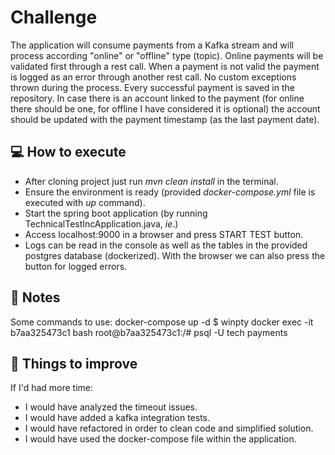 # Challenge
The application will consume payments from a Kafka stream and will process according "online" or "offline" type (topic). Online payments will be validated first through a rest call. 
When a payment is not valid the payment is logged as an error through another rest call. No custom exceptions thrown during the process. Every successful payment is saved in the repository. 
In case there is an account linked to the payment (for online there should be one, for offline I have considered it is optional) the account should be updated with the payment timestamp 
(as the last payment date).

## :computer: How to execute
- After cloning project just run _mvn clean install_ in the terminal.
- Ensure the environment is ready (provided _docker-compose.yml_ file is executed with _up_ command).
- Start the spring boot application (by running TechnicalTestIncApplication.java, _ie_.)
- Access localhost:9000 in a browser and press START TEST button.
- Logs can be read in the console as well as the tables in the provided postgres database (dockerized). With the browser we can also press the button for logged errors.

## :memo: Notes
Some commands to use:
docker-compose up -d
$ winpty docker exec -it b7aa325473c1 bash 
root@b7aa325473c1:/# psql -U tech payments

## :pushpin: Things to improve
If I'd had more time:
- I would have analyzed the timeout issues.
- I would have added a kafka integration tests.
- I would have refactored in order to clean code and simplified solution.
- I would have used the docker-compose file within the application.
